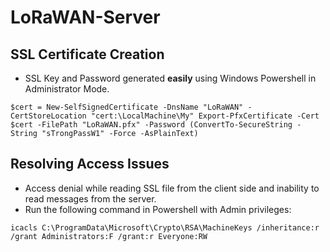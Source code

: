 # LoRaWAN-Server

## SSL Certificate Creation
- SSL Key and Password generated __easily__ using Windows Powershell in Administrator Mode.

```$cert = New-SelfSignedCertificate -DnsName "LoRaWAN" -CertStoreLocation "cert:\LocalMachine\My" Export-PfxCertificate -Cert $cert -FilePath "LoRaWAN.pfx" -Password (ConvertTo-SecureString -String "sTrongPassW1" -Force -AsPlainText)```


## Resolving Access Issues
- Access denial while reading SSL file from the client side and inability to read messages from the server.
- Run the following command in Powershell with Admin privileges:

```icacls C:\ProgramData\Microsoft\Crypto\RSA\MachineKeys /inheritance:r /grant Administrators:F /grant:r Everyone:RW```
